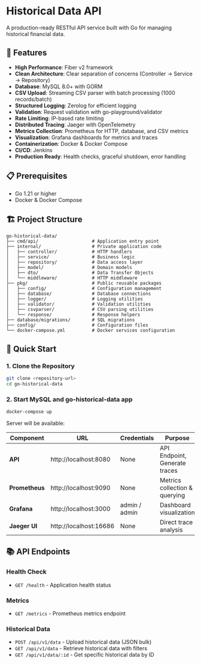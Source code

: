 # Historical Data API

A production-ready RESTful API service built with Go for managing historical financial data.

## 🚀 Features

- **High Performance**: Fiber v2 framework
- **Clean Architecture**: Clear separation of concerns (Controller → Service → Repository)
- **Database**: MySQL 8.0+ with GORM
- **CSV Upload**: Streaming CSV parser with batch processing (1000 records/batch)
- **Structured Logging**: Zerolog for efficient logging
- **Validation**: Request validation with go-playground/validator
- **Rate Limiting**: IP-based rate limiting
- **Distributed Tracing**: Jaeger with OpenTelemetry
- **Metrics Collection**: Prometheus for HTTP, database, and CSV metrics
- **Visualization**: Grafana dashboards for metrics and traces
- **Containerization**: Docker & Docker Compose
- **CI/CD**: Jenkins
- **Production Ready**: Health checks, graceful shutdown, error handling

## 📋 Prerequisites
- Go 1.21 or higher
- Docker & Docker Compose

## 🏗️ Project Structure

```
go-historical-data/
├── cmd/api/                    # Application entry point
├── internal/                   # Private application code
│   ├── controller/             # HTTP handlers
│   ├── service/                # Business logic
│   ├── repository/             # Data access layer
│   ├── model/                  # Domain models
│   ├── dto/                    # Data Transfer Objects
│   └── middleware/             # HTTP middleware
├── pkg/                        # Public reusable packages
│   ├── config/                 # Configuration management
│   ├── database/               # Database connections
│   ├── logger/                 # Logging utilities
│   ├── validator/              # Validation utilities
│   ├── csvparser/              # CSV parsing utilities
│   └── response/               # Response helpers
├── database/migrations/        # SQL migrations
├── config/                     # Configuration files
└── docker-compose.yml          # Docker services configuration
```

## 🚦 Quick Start

### 1. Clone the Repository

```bash
git clone <repository-url>
cd go-historical-data
```

### 2. Start MySQL and go-historical-data app

```bash
docker-compose up
```

Server will be available:

| Component | URL | Credentials | Purpose |
|-----------|-----|-------------|---------|
| **API** | http://localhost:8080 | None | API Endpoint, Generate traces |
| **Prometheus** | http://localhost:9090 | None | Metrics collection & querying |
| **Grafana** | http://localhost:3000 | admin / admin | Dashboard visualization |
| **Jaeger UI** | http://localhost:16686 | None | Direct trace analysis |


## 📚 API Endpoints

### Health Check
- `GET /health` - Application health status

### Metrics
- `GET /metrics` - Prometheus metrics endpoint

### Historical Data
- `POST /api/v1/data` - Upload historical data (JSON bulk)
- `GET /api/v1/data` - Retrieve historical data with filters
- `GET /api/v1/data/:id` - Get specific historical data by ID
